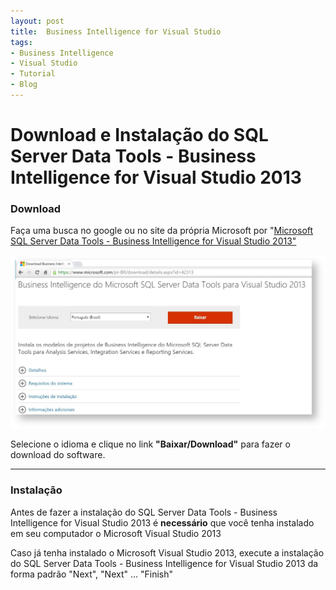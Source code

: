 ```yaml
---
layout: post
title:  Business Intelligence for Visual Studio
tags:
- Business Intelligence
- Visual Studio
- Tutorial
- Blog
---
```


<h1 id="heading1">Download e Instalação do SQL Server Data Tools - Business Intelligence for Visual Studio 2013</h1>

<h3 id="heading3">Download</h3>

<p>Faça uma busca no google ou no site da própria Microsoft por "<a href="https://www.microsoft.com/en-us/download/details.aspx?id=42313">Microsoft SQL Server Data Tools - Business Intelligence for Visual Studio 2013"</a></p>

<img src="https://github.com/mateusblopes/mateusblopes.github.io/blob/master/_posts/img/BIVisualStudio1.png" alt="Fazendo Download SQL Server Data Tools - Business Intelligence for Visual Studio 2013" />

<p>Selecione o idioma e clique no link <strong>"Baixar/Download"</strong> para fazer o download do software.</p>

<hr />

<h3 id="heading3">Instalação</h3>

<p>Antes de fazer a instalação do SQL Server Data Tools - Business Intelligence for Visual Studio 2013 é <strong>necessário</strong> que você tenha instalado em seu computador o Microsoft Visual Studio 2013</p>
<p>Caso já tenha instalado o Microsoft Visual Studio 2013, execute a instalação do SQL Server Data Tools - Business Intelligence for Visual Studio 2013 da forma padrão "Next", "Next" ... "Finish" </p>